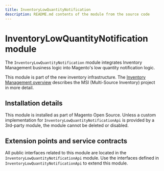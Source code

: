 ```yaml
---
title: InventoryLowQuantityNotification
description: README.md contents of the module from the source code
---
```


# InventoryLowQuantityNotification module

The `InventoryLowQuantityNotification` module integrates Inventory Management business logic into Magento's low quantity notification logic.

This module is part of the new inventory infrastructure. The
[Inventory Management overview](https://developer.adobe.com/commerce/webapi/rest/inventory/)
describes the MSI (Multi-Source Inventory) project in more detail.

## Installation details

This module is installed as part of Magento Open Source. Unless a custom implementation for
`InventoryLowQuantityNotificationApi` is provided by a 3rd-party module, the module cannot be deleted or disabled.

## Extension points and service contracts

All public interfaces related to this module are located in the `InventoryLowQuantityNotificationApi` module.
Use the interfaces defined in `InventoryLowQuantityNotificationApi` to extend this module.
